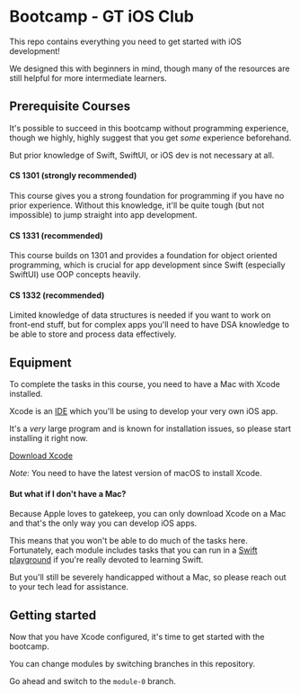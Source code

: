 # Bootcamp - GT iOS Club

This repo contains everything you need to get started with iOS development!

We designed this with beginners in mind, though many of the resources are
still helpful for more intermediate learners.

## Prerequisite Courses

It's possible to succeed in this bootcamp without programming experience,
though we highly, highly suggest that you get *some* experience beforehand.

But prior knowledge of Swift, SwiftUI, or iOS dev is not necessary at all.

#### CS 1301 (strongly recommended)

This course gives you a strong foundation for programming if you have no prior
experience. Without this knowledge, it'll be quite tough (but not impossible)
to jump straight into app development.

#### CS 1331 (recommended)

This course builds on 1301 and provides a foundation for object oriented
programming, which is crucial for app development since Swift
(especially SwiftUI) use OOP concepts heavily.

#### CS 1332 (recommended)

Limited knowledge of data structures is needed if you want to work on front-end
stuff, but for complex apps you'll need to have DSA knowledge to be able to
store and process data effectively.

## Equipment

To complete the tasks in this course, you need to have a Mac with Xcode
installed.

Xcode is an [IDE](https://www.codecademy.com/article/what-is-an-ide) which
you'll be using to develop your very own iOS app.

It's a *very* large program and is known for installation issues, so please
start installing it right now.

[Download Xcode](https://apps.apple.com/us/app/xcode/id497799835?mt=12)

_Note_: You need to have the latest version of macOS to install Xcode.

#### But what if I don't have a Mac?

Because Apple loves to gatekeep, you can only download Xcode on a Mac and
that's the only way you can develop iOS apps.

This means that you won't be able to do much of the tasks here. Fortunately,
each module includes tasks that you can run in a
[Swift playground](https://swiftfiddle.com/)
if you're really devoted to learning Swift.

But you'll still be severely handicapped without a Mac, so please reach out
to your tech lead for assistance.

## Getting started

Now that you have Xcode configured, it's time to get started with the bootcamp.

You can change modules by switching branches in this repository.

Go ahead and switch to the `module-0` branch.

